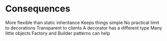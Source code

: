 # Consequences
More flexible than static inheritance 
Keeps things simple 
No practical limit to decorations 
Transparent to clients 
A decorator has a different type 
Many little objects 
Factory and Builder patterns can help 
